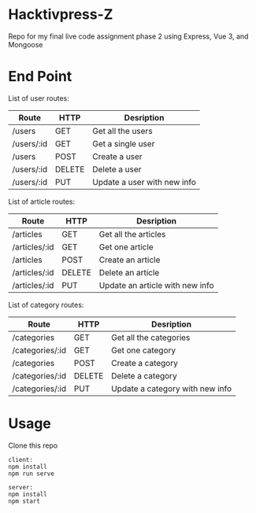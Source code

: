 # Hacktivpress-Z
Repo for my final live code assignment phase 2 using Express, Vue 3, and Mongoose

# End Point

List of user routes:

| Route        | HTTP           | Desription  |
| ------------- |-------------| -----|
| /users      | GET | Get all the users |
| /users/:id      | GET | Get a single user |
| /users      | POST | Create a user |
| /users/:id      | DELETE | Delete a user |
| /users/:id      | PUT | Update a user with new info |

List of article routes:

| Route        | HTTP           | Desription  |
| ------------- |-------------| -----|
| /articles      | GET | Get all the articles |
| /articles/:id      | GET | Get one article |
| /articles      | POST | Create an article |
| /articles/:id      | DELETE | Delete an article |
| /articles/:id      | PUT | Update an article with new info |

List of category routes:

| Route        | HTTP           | Desription  |
| ------------- |-------------| -----|
| /categories      | GET | Get all the categories |
| /categories/:id      | GET | Get one category |
| /categories      | POST | Create a category |
| /categories/:id      | DELETE | Delete a category |
| /categories/:id      | PUT | Update a category with new info |

# Usage
Clone this repo

```
client:
npm install
npm run serve
```

```
server:
npm install
npm start
```
